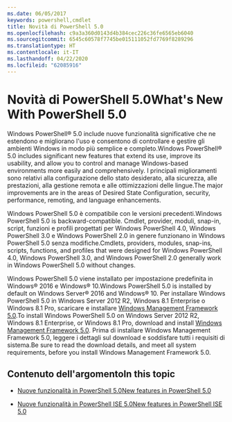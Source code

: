 ```yaml
---
ms.date: 06/05/2017
keywords: powershell,cmdlet
title: Novità di PowerShell 5.0
ms.openlocfilehash: c9a3a360d0143d4b384cec226c36fe6565eb6040
ms.sourcegitcommit: 6545c60578f7745be015111052fd7769f8289296
ms.translationtype: HT
ms.contentlocale: it-IT
ms.lasthandoff: 04/22/2020
ms.locfileid: "62085916"
---
```

# <a name="whats-new-with-powershell-50"></a><span data-ttu-id="19f1a-103">Novità di PowerShell 5.0</span><span class="sxs-lookup"><span data-stu-id="19f1a-103">What's New With PowerShell 5.0</span></span>
<span data-ttu-id="19f1a-104">Windows PowerShell® 5.0 include nuove funzionalità significative che ne estendono e migliorano l'uso e consentono di controllare e gestire gli ambienti Windows in modo più semplice e completo.</span><span class="sxs-lookup"><span data-stu-id="19f1a-104">Windows PowerShell® 5.0 includes significant new features that extend its use, improve its usability, and allow you to control and manage Windows-based environments more easily and comprehensively.</span></span>  <span data-ttu-id="19f1a-105">I principali miglioramenti sono relativi alla configurazione dello stato desiderato, alla sicurezza, alle prestazioni, alla gestione remota e alle ottimizzazioni delle lingue.</span><span class="sxs-lookup"><span data-stu-id="19f1a-105">The major improvements are in the areas of Desired State Configuration, security, performance, remoting, and language enhancements.</span></span>

<span data-ttu-id="19f1a-106">Windows PowerShell 5.0 è compatibile con le versioni precedenti.</span><span class="sxs-lookup"><span data-stu-id="19f1a-106">Windows PowerShell 5.0 is backward-compatible.</span></span> <span data-ttu-id="19f1a-107">Cmdlet, provider, moduli, snap-in, script, funzioni e profili progettati per Windows PowerShell 4.0, Windows PowerShell 3.0 e Windows PowerShell 2.0 in genere funzionano in Windows PowerShell 5.0 senza modifiche.</span><span class="sxs-lookup"><span data-stu-id="19f1a-107">Cmdlets, providers, modules, snap-ins, scripts, functions, and profiles that were designed for Windows PowerShell 4.0, Windows PowerShell 3.0, and Windows PowerShell 2.0 generally work in Windows PowerShell 5.0 without changes.</span></span>

<span data-ttu-id="19f1a-108">Windows PowerShell 5.0 viene installato per impostazione predefinita in Windows® 2016 e Windows® 10.</span><span class="sxs-lookup"><span data-stu-id="19f1a-108">Windows PowerShell 5.0 is installed by default on Windows Server® 2016 and Windows® 10.</span></span> <span data-ttu-id="19f1a-109">Per installare Windows PowerShell 5.0 in Windows Server 2012 R2, Windows 8.1 Enterprise o Windows 8.1 Pro, scaricare e installare [Windows Management Framework 5.0](https://go.microsoft.com/fwlink/?linkid=830436).</span><span class="sxs-lookup"><span data-stu-id="19f1a-109">To install Windows PowerShell 5.0 on Windows Server 2012 R2, Windows 8.1 Enterprise, or Windows 8.1 Pro, download and install [Windows Management Framework 5.0](https://go.microsoft.com/fwlink/?linkid=830436).</span></span> <span data-ttu-id="19f1a-110">Prima di installare Windows Management Framework 5.0, leggere i dettagli sul download e soddisfare tutti i requisiti di sistema.</span><span class="sxs-lookup"><span data-stu-id="19f1a-110">Be sure to read the download details, and meet all system requirements, before you install Windows Management Framework 5.0.</span></span>

## <a name="in-this-topic"></a><span data-ttu-id="19f1a-111">Contenuto dell'argomento</span><span class="sxs-lookup"><span data-stu-id="19f1a-111">In this topic</span></span>

- [<span data-ttu-id="19f1a-112">Nuove funzionalità in PowerShell 5.0</span><span class="sxs-lookup"><span data-stu-id="19f1a-112">New features in  PowerShell 5.0</span></span>](What-s-New-in-Windows-PowerShell-50.md)

- [<span data-ttu-id="19f1a-113">Nuove funzionalità in PowerShell ISE 5.0</span><span class="sxs-lookup"><span data-stu-id="19f1a-113">New features in PowerShell ISE 5.0</span></span>](What-s-New-in-the-PowerShell-50-ISE.md)

<!--
- New features in Windows PowerShell 4.0

- New features in Windows PowerShell 3.0
-->
